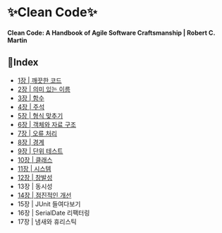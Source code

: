 # ✨Clean Code✨
#### Clean Code: A Handbook of Agile Software Craftsmanship | Robert C. Martin

## 📝Index

* [1장 | 깨끗한 코드](./ch-01/summary.md)
* [2장 | 의미 있는 이름](./ch-02/summary.md)
* [3장 | 함수](./ch-03/summary.md)
* [4장 | 주석](./ch-04/summary.md)
* [5장 | 형식 맞추기](./ch-05/summary.md)
* [6장 | 객체와 자료 구조](./ch-06/summary.md)
* [7장 | 오류 처리](./ch-07/summary.md)
* [8장 | 경계](./ch-08/summary.md)
* [9장 | 단위 테스트](./ch-09/summary.md)
* [10장 | 클래스](./ch-10/summary.md)
* [11장 | 시스템](./ch-11/summary.md)
* [12장 | 창발성](./ch-12/summary.md)
* 13장 | 동시성
* [14장 | 점진적인 개선](./ch-14/summary.md)
* 15장 | JUnit 들여다보기
* 16장 | SerialDate 리팩터링
* 17장 | 냄새와 휴리스틱
